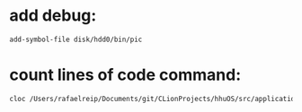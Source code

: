 # add debug:

```gdb
add-symbol-file disk/hdd0/bin/pic
```

# count lines of code command:

```bash
cloc /Users/rafaelreip/Documents/git/CLionProjects/hhuOS/src/application/pic
```